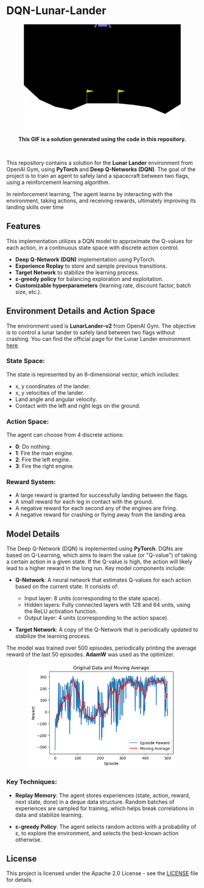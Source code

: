 # DQN-Lunar-Lander

<p align="center">
  <img height=275 src="dqn-run.gif" >
</p>

<p align="center"> <b>This GIF is a solution generated using the code in this repository.</b> </p>
<br>

This repository contains a solution for the **Lunar Lander** environment from OpenAI Gym, using **PyTorch** and **Deep Q-Networks (DQN)**. The goal of the project is to train an agent to safely land a spacecraft between two flags, using a reinforcement learning algorithm. 

In reinforcement learning, The agent learns by interacting with the environment, taking actions, and receiving rewards, ultimately improving its landing skills over time


## Features

This implementation utilizes a DQN model to approximate the Q-values for each action, in a continuous state space with discrete action control.

- **Deep Q-Network (DQN)** implementation using PyTorch.
- **Experience Replay** to store and sample previous transitions.
- **Target Network** to stabilize the learning process.
- **ε-greedy policy** for balancing exploration and exploitation.
- **Customizable hyperparameters** (learning rate, discount factor, batch size, etc.).


## Environment Details and Action Space

The environment used is **LunarLander-v2** from OpenAI Gym. The objective is to control a lunar lander to safely land between two flags without crashing. You can find the official page for the Lunar Lander environment [here](https://gymnasium.farama.org/environments/box2d/lunar_lander/).


### State Space:
The state is represented by an 8-dimensional vector, which includes:
- x, y coordinates of the lander.
- x, y velocities of the lander.
- Land angle and angular velocity.
- Contact with the left and right legs on the ground.

### Action Space:
The agent can choose from 4 discrete actions:
- **0**: Do nothing.
- **1**: Fire the main engine.
- **2**: Fire the left engine.
- **3**: Fire the right engine.

### Reward System:
- A large reward is granted for successfully landing between the flags.
- A small reward for each leg in contact with the ground.
- A negative reward for each second any of the engines are firing.
- A negative reward for crashing or flying away from the landing area.


## Model Details

The Deep Q-Network (DQN) is implemented using **PyTorch**. DQNs are based on Q-Learning, which aims to learn the value (or "Q-value") of taking a certain action in a given state. If the Q-value is high, the action will likely lead to a higher reward in the long run. Key model components include:

- **Q-Network**: A neural network that estimates Q-values for each action based on the current state. It consists of:
    - Input layer: 8 units (corresponding to the state space).
    - Hidden layers: Fully connected layers with 128 and 64 units, using the ReLU activation function.
    - Output layer: 4 units (corresponding to the action space).
  
- **Target Network**: A copy of the Q-Network that is periodically updated to stabilize the learning process.

The model was trained over 500 episodes, periodically printing the average reward of the last 50 episodes. **AdamW** was used as the optimizer.

<p align="center">
  <img height=275 src="Reward.png" >
</p>

### Key Techniques:

- **Replay Memory**: The agent stores experiences (state, action, reward, next state, done) in a deque data structure. Random batches of experiences are sampled for training, which helps break correlations in data and stabilize learning.

- **ε-greedy Policy**: The agent selects random actions with a probability of ε, to explore the environment, and selects the best-known action otherwise.


## License
This project is licensed under the Apache 2.0 License - see the [LICENSE](LICENSE) file for details.
